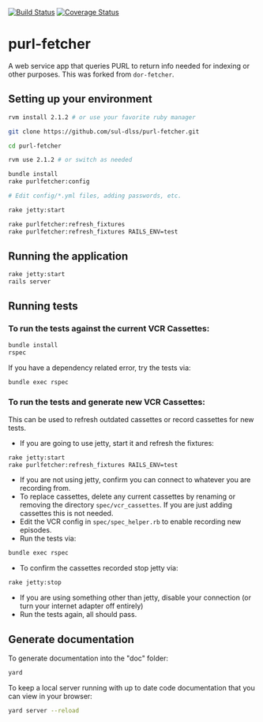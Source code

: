 [![Build Status](https://travis-ci.org/sul-dlss/purl-fetcher.png?branch=master)](https://travis-ci.org/sul-dlss/purl-fetcher) [![Coverage Status](https://coveralls.io/repos/github/sul-dlss/purl-fetcher/badge.svg?branch=master)](https://coveralls.io/github/sul-dlss/purl-fetcher?branch=master)


# purl-fetcher

A web service app that queries PURL to return info needed for indexing or other purposes.
This was forked from `dor-fetcher`.

## Setting up your environment

```bash
rvm install 2.1.2 # or use your favorite ruby manager

git clone https://github.com/sul-dlss/purl-fetcher.git

cd purl-fetcher

rvm use 2.1.2 # or switch as needed

bundle install
rake purlfetcher:config

# Edit config/*.yml files, adding passwords, etc.

rake jetty:start

rake purlfetcher:refresh_fixtures
rake purlfetcher:refresh_fixtures RAILS_ENV=test
```

## Running the application

```bash
rake jetty:start
rails server
```

## Running tests

### To run the tests against the current VCR Cassettes:

```bash
bundle install
rspec
```

If you have a dependency related error, try the tests via:
```bash
bundle exec rspec
```

### To run the tests and generate new VCR Cassettes:

This can be used to refresh outdated cassettes or record cassettes for new tests.

* If you are going to use jetty, start it and refresh the fixtures:

```bash
rake jetty:start
rake purlfetcher:refresh_fixtures RAILS_ENV=test
```

* If you are not using jetty, confirm you can connect to whatever you are recording from.
* To replace cassettes, delete any current cassettes by renaming or removing the directory `spec/vcr_cassettes`.  If you are just adding cassettes this is not needed.
* Edit the VCR config in `spec/spec_helper.rb` to enable recording new episodes.
* Run the tests via:
```bash
bundle exec rspec
```
* To confirm the cassettes recorded stop jetty via:
```bash
rake jetty:stop
```
* If you are using something other than jetty, disable your connection (or turn your internet adapter off entirely)
* Run the tests again, all should pass.

## Generate documentation

To generate documentation into the "doc" folder:

```bash
yard
```

To keep a local server running with up to date code documentation that you can view in your browser:

```bash
yard server --reload
```
